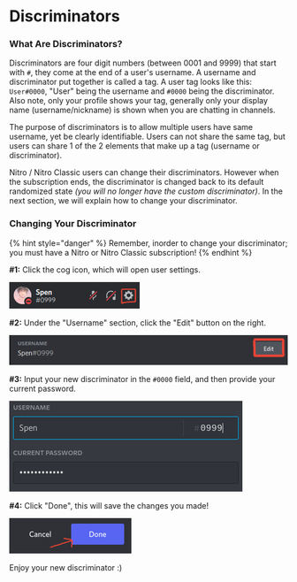 # Discriminators

### What Are Discriminators?

Discriminators are four digit numbers \(between 0001 and 9999\) that start with `#`, they come at the end of a user's username. A username and discriminator put together is called a tag. A user tag looks like this: `User#0000`, "User" being the username and `#0000` being the discriminator. Also note, only your profile shows your tag, generally only your display name \(username/nickname\) is shown when you are chatting in channels.

The purpose of discriminators is to allow multiple users have same username, yet be clearly identifiable. Users can not share the same tag, but users can share 1 of the 2 elements that make up a tag \(username or discriminator\).

Nitro / Nitro Classic users can change their discriminators. However when the subscription ends, the discriminator is changed back to its default randomized state _\(you will no longer have the custom discriminator\)_. In the next section, we will explain how to change your discriminator.

### Changing Your Discriminator 

{% hint style="danger" %}
Remember, inorder to change your discriminator; you must have a Nitro or Nitro Classic subscription!
{% endhint %}

**\#1:** Click the cog icon, which will open user settings.

![](../../.gitbook/assets/image%20%287%29%20%281%29%20%281%29.png)

**\#2:** Under the "Username" section, click the "Edit" button on the right.

![](../../.gitbook/assets/screenshot-2021-07-21-6.16.22-pm.png)

**\#3:** Input your new discriminator in the `#0000` field, and then provide your current password.

![](../../.gitbook/assets/screenshot-2021-07-21-8.52.42-pm.png)

**\#4:** Click "Done", this will save the changes you made!

![](../../.gitbook/assets/screenshot-2021-07-21-6.21.08-pm.png)

Enjoy your new discriminator :\)

